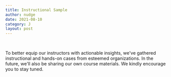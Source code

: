 ```yaml
---
title: Instructional Sample
author: nudge
date: 2021-08-10
category: J
layout: post
---
```

<br>

To better equip our instructors with actionable insights, we've gathered instructional and hands-on cases from esteemed organizations.  In the future, we'll also be sharing our own course materials. We kindly encourage you to stay tuned.


<br>
<br>
<br>
<br>
<br>
<br>
